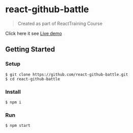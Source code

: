 # react-github-battle 
> Created as part of ReactTraining Course

Click here it see [Live demo](https://github-battle-cfea2.firebaseapp.com)
## Getting Started
### Setup
```
$ git clone https://github.com/react-github-battle.git
$ cd react-github-battle
```
### Install
```
$ npm i
```
### Run
``` 
$ npm start
```
